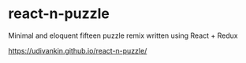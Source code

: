 # react-n-puzzle
Minimal and eloquent fifteen puzzle remix written using React + Redux

https://udivankin.github.io/react-n-puzzle/
